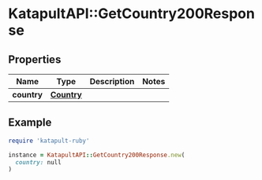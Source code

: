 # KatapultAPI::GetCountry200Response

## Properties

| Name | Type | Description | Notes |
| ---- | ---- | ----------- | ----- |
| **country** | [**Country**](Country.md) |  |  |

## Example

```ruby
require 'katapult-ruby'

instance = KatapultAPI::GetCountry200Response.new(
  country: null
)
```

